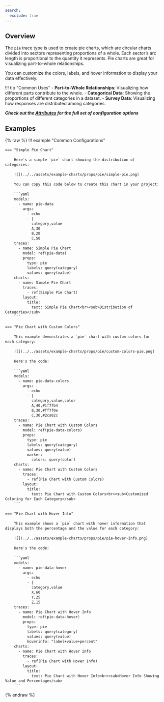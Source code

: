 ```yaml
---
search:
  exclude: true
---
```

<!--start-->
## Overview

The `pie` trace type is used to create pie charts, which are circular charts divided into sectors representing proportions of a whole. Each sector’s arc length is proportional to the quantity it represents. Pie charts are great for visualizing part-to-whole relationships.

You can customize the colors, labels, and hover information to display your data effectively.

!!! tip "Common Uses"
    - **Part-to-Whole Relationships**: Visualizing how different parts contribute to the whole.
    - **Categorical Data**: Showing the proportions of different categories in a dataset.
    - **Survey Data**: Visualizing how responses are distributed among categories.

_**Check out the [Attributes](../configuration/Trace/Props/Pie/#attributes) for the full set of configuration options**_

## Examples

{% raw %}
!!! example "Common Configurations"

    === "Simple Pie Chart"

        Here's a simple `pie` chart showing the distribution of categories:

        ![](../../assets/example-charts/props/pie/simple-pie.png)

        You can copy this code below to create this chart in your project:

        ```yaml
        models:
          - name: pie-data
            args:
              - echo
              - |
                category,value
                A,30
                B,20
                C,50
        traces:
          - name: Simple Pie Chart
            model: ref(pie-data)
            props:
              type: pie
              labels: query(category)
              values: query(value)
        charts:
          - name: Simple Pie Chart
            traces:
              - ref(Simple Pie Chart)
            layout:
              title:
                text: Simple Pie Chart<br><sub>Distribution of Categories</sub>
        ```

    === "Pie Chart with Custom Colors"

        This example demonstrates a `pie` chart with custom colors for each category:

        ![](../../assets/example-charts/props/pie/custom-colors-pie.png)

        Here's the code:

        ```yaml
        models:
          - name: pie-data-colors
            args:
              - echo
              - |
                category,value,color
                A,40,#1f77b4
                B,30,#ff7f0e
                C,30,#2ca02c
        traces:
          - name: Pie Chart with Custom Colors
            model: ref(pie-data-colors)
            props:
              type: pie
              labels: query(category)
              values: query(value)
              marker:
                colors: query(color)
        charts:
          - name: Pie Chart with Custom Colors
            traces:
              - ref(Pie Chart with Custom Colors)
            layout:
              title:
                text: Pie Chart with Custom Colors<br><sub>Customized Coloring for Each Category</sub>
        ```

    === "Pie Chart with Hover Info"

        This example shows a `pie` chart with hover information that displays both the percentage and the value for each category:

        ![](../../assets/example-charts/props/pie/pie-hover-info.png)

        Here's the code:

        ```yaml
        models:
          - name: pie-data-hover
            args:
              - echo
              - |
                category,value
                X,60
                Y,25
                Z,15
        traces:
          - name: Pie Chart with Hover Info
            model: ref(pie-data-hover)
            props:
              type: pie
              labels: query(category)
              values: query(value)
              hoverinfo: "label+value+percent"
        charts:
          - name: Pie Chart with Hover Info
            traces:
              - ref(Pie Chart with Hover Info)
            layout:
              title:
                text: Pie Chart with Hover Info<br><sub>Hover Info Showing Value and Percentage</sub>
        ```

{% endraw %}
<!--end-->